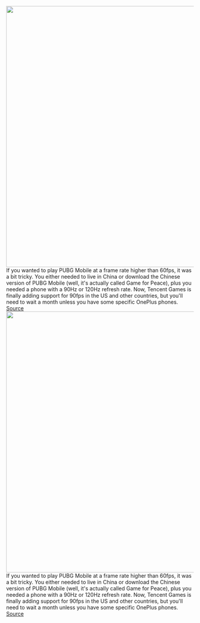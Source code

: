 <img src='https://cdn.vox-cdn.com/thumbor/pn3eEnIySHHf3MfbrOB7YSX8gdQ=/0x0:1200x830/1200x800/filters:focal(504x319:696x511)/cdn.vox-cdn.com/uploads/chorus_image/image/67168742/PUBG_Mobile.0.jpg' width='700px' /><br/>
If you wanted to play PUBG Mobile at a frame rate higher than 60fps, it was a bit tricky. You either needed to live in China or download the Chinese version of PUBG Mobile (well, it's actually called Game for Peace), plus you needed a phone with a 90Hz or 120Hz refresh rate. Now, Tencent Games is finally adding support for 90fps in the US and other countries, but you'll need to wait a month unless you have some specific OnePlus phones.
<a href='https://www.theverge.com/2020/8/6/21358018/pubg-mobile-90fps-oneplus-timed-exclusive'> Source <a/><img src='https://cdn.vox-cdn.com/thumbor/pn3eEnIySHHf3MfbrOB7YSX8gdQ=/0x0:1200x830/1200x800/filters:focal(504x319:696x511)/cdn.vox-cdn.com/uploads/chorus_image/image/67168742/PUBG_Mobile.0.jpg' width='700px' /><br/>
If you wanted to play PUBG Mobile at a frame rate higher than 60fps, it was a bit tricky. You either needed to live in China or download the Chinese version of PUBG Mobile (well, it's actually called Game for Peace), plus you needed a phone with a 90Hz or 120Hz refresh rate. Now, Tencent Games is finally adding support for 90fps in the US and other countries, but you'll need to wait a month unless you have some specific OnePlus phones.
<a href='https://www.theverge.com/2020/8/6/21358018/pubg-mobile-90fps-oneplus-timed-exclusive'> Source <a/>